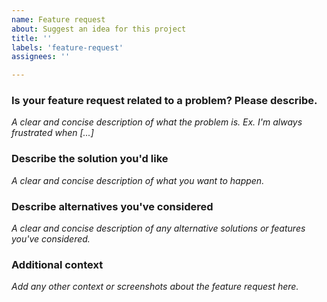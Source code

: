```yaml
---
name: Feature request
about: Suggest an idea for this project
title: ''
labels: 'feature-request'
assignees: ''

---
```


### Is your feature request related to a problem? Please describe.
_A clear and concise description of what the problem is. Ex. I'm always frustrated when [...]_

### Describe the solution you'd like
_A clear and concise description of what you want to happen._

### Describe alternatives you've considered
_A clear and concise description of any alternative solutions or features you've considered._

### Additional context
_Add any other context or screenshots about the feature request here._
